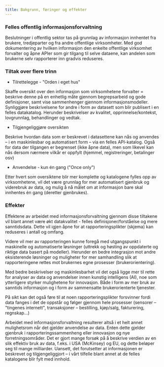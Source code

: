 ```yaml
---
title: Bakgrunn, føringer og effekter
---
```


### Felles offentlig informasjonsforvaltning
Beslutninger i offentlig sektor tas på grunnlag av informasjon innhentet fra brukere, tredjeparter og fra andre offentlige virksomheter. Med god dokumentering av hvilken informasjon den enkelte offentlige virksomhet forvalter og åpne APIer som gir tilgang til selve dataene, kan andelen som brukerne selv rapporterer inn gradvis reduseres.

### Tiltak over flere trinn

* Tilrettelegge - "Orden i eget hus"

Skaffe oversikt over den informasjon som virksomhetene forvalter = beskrive denne på en enhetlig måte gjennom begrepsarbeid og gode definisjoner, samt vise sammenhenger gjennom informasjonsmodeller.
Synliggjøre beskrivelsene for andre i form av datasett som blir publisert i en felles datakatalog. Herunder beskrivelser av kvalitet, opprinnelse/kontekst, lovgrunnlag, behandlinger og vedtak.

* Tilgjengeliggjøre oversikten

Beskrive hvordan data som er beskrevet i datasettene kan nås og anvendes – i en maskinlesbar og automatisert form – via en felles API-katalog. Også for data der tilgangen er begrenset (ikke åpne data), men som likevel kan nås dersom nærmere vilkår er oppfylt (hjemmel, registreringer, betalinger osv)

* Anvendelse - kun én gang ("Once only")

Etter hvert som oversiktene blir mer komplette og katalogene fylles opp av virksomhetene, vil det være grunnlag for mer automatisert gjenbruk og viderebruk av data, og mulig å nå målet om at informasjon bare skal innhentes én gang (deretter gjenbrukes).

### Effekter

Effektene av arbeidet med informasjonsforvaltning gjennom disse tiltakene vil blant annet være økt datakvalitet - felles definisjoner/forståelse og mere sanntidsdata. Dette vil igjen åpne for at rapporteringsplikter (skjema) kan reduseres i antall og omfang.

Videre vil mer av rapporteringen kunne foregå med utgangspunkt i maskinelle og automatiserte løsninger (uttrekk og høsting av oppdaterte og riktige data basert på modeller). Herunder en bedre integrasjon mot andre eksisterende løsninger og muligheter for mer samhandling slik at rapporteringene rettes mot brukernes egne prosesser (brukerorientering).

Med bedre beskrivelser og maskinlesbarhet vil det også ligge mer til rette for analyser av data og anvendelser innen kunstig intelligens (AI), noe som ytterligere styrker mulighetene for innovasjon. Både i form av mer bruk av sanntids informasjon og i form av sammensatte brukerorienterte tjenester.

På sikt kan det også føre til at noen rapporteringsplikter forsvinner fordi data fanges i det de oppstår og følger gjennom hele prosesser (sensorer – "tingenes internett", transaksjoner – bestilling, kjøp/salg, fakturering, regnskap…)

Arbeidet med informasjonsforvaltning resulterer altså i et helt annet mulighetsrom når det gjelder anvendelse av data. Enten dette gjelder gjenbruk i rapporteringssammenheng eller innovasjon og nye forretningsområder. Det er gjort mange forsøk på å beskrive verdien av en slik effektiv bruk av data, f.eks. i USA (McKinsey) og EU, og dette beløper seg til mange milliarder. Uansett, det forutsetter at informasjonen er beskrevet og tilgjengeliggjort – i vårt tilfelle blant annet at de felles katalogene blir fylt med innhold.
